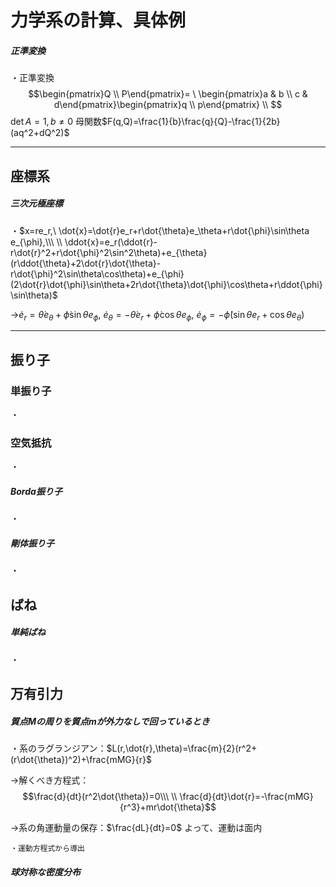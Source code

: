 # 力学系の計算、具体例

##### 正準変換

・正準変換$$\begin{pmatrix}Q \\ P\end{pmatrix}=   \
\begin{pmatrix}a & b \\ c & d\end{pmatrix}\begin{pmatrix}q \\ p\end{pmatrix}    \\
$$
$\det A=1,b\neq0$
母関数$F(q,Q)=\frac{1}{b}\frac{q}{Q}-\frac{1}{2b}(aq^2+dQ^2)$

---

## 座標系

##### 三次元極座標

・$x=re_r,\ \dot{x}=\dot{r}e_r+r\dot{\theta}e_\theta+r\dot{\phi}\sin\theta e_{\phi},\\\ \\ 
\ddot{x}=e_r(\ddot{r}-r\dot{r}^2+r\dot{\phi}^2\sin^2\theta)+e_{\theta}(r\ddot{\theta}+2\dot{r}\dot{\theta}-r\dot{\phi}^2\sin\theta\cos\theta)+e_{\phi}(2\dot{r}\dot{\phi}\sin\theta+2r\dot{\theta}\dot{\phi}\cos\theta+r\ddot{\phi}\sin\theta)$

→$\dot{e}_r=\dot{\theta}e_{\theta}+\dot{\phi}\sin\theta e_{\phi},\ \dot{e}_{\theta}=-\dot{\theta}e_{r}+\dot{\phi}\cos\theta e_{\phi},\ \dot{e}_{\phi}=-
\dot{\phi}(\sin\theta e_r+\cos\theta e_{\theta})$

---

## 振り子

### 単振り子

・

### 空気抵抗

・

##### Borda振り子

・

##### 剛体振り子

・

## ばね

##### 単純ばね

・

## 万有引力

##### 質点$M$の周りを質点$m$が外力なしで回っているとき

・系のラグランジアン：$L(r,\dot{r},\theta)=\frac{m}{2}(r^2+(r\dot{\theta})^2)+\frac{mMG}{r}$

→解くべき方程式：
$$\frac{d}{dt}(r^2\dot{\theta})=0\\\ \\
\frac{d}{dt}\dot{r}=-\frac{mMG}{r^3}+mr\dot{\theta}$$

→系の角運動量の保存：$\frac{dL}{dt}=0$
よって、運動は面内

    ・運動方程式から導出

##### 球対称な密度分布


